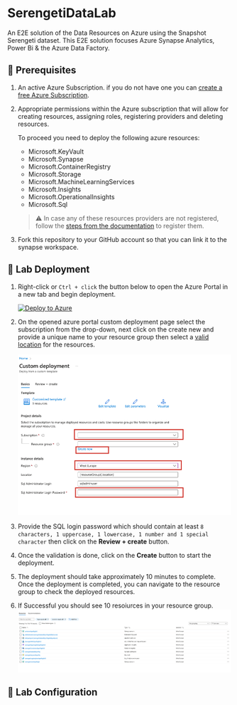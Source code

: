 # SerengetiDataLab

An E2E solution of the Data Resources on Azure using the Snapshot Serengeti dataset. This E2E solution focuses Azure Synapse Analytics,  Power Bi & the Azure Data Factory. 

## 🤔 Prerequisites
1. An active Azure Subscription. if you do not have one you can [create a free Azure Subscription](https://azure.microsoft.com/en-in/free/). 
2. Appropriate permissions within the Azure subscription that will allow for creating resources, assigning roles, registering providers and deleting resources.

    To proceed you need to deploy the following azure resources:
    * Microsoft.KeyVault
    * Microsoft.Synapse
    * Microsoft.ContainerRegistry
    * Microsoft.Storage
    * Microsoft.MachineLearningServices
    * Microsoft.Insights
    * Microsoft.OperationalInsights
    * Microsoft.Sql


    > :warning: In case any of these resources providers are not registered, follow the [steps from the documentation](https://learn.microsoft.com/en-us/azure/azure-resource-manager/management/resource-providers-and-types) to register them. 

3. Fork this repository to your GitHub account so that you can link it to the synapse workspace.


## 🚀 Lab Deployment
1. Right-click or `Ctrl + click` the button below to open the Azure Portal in a new tab and begin deployment.

    [![Deploy to Azure](https://aka.ms/deploytoazurebutton)](https://portal.azure.com/#create/Microsoft.Template/uri/https%3A%2F%2Fraw.githubusercontent.com%2FJcardif%2FSerengetiDataLab%2Fmain%2Fdeploy%2Fmain.json)

2. On the opened azure portal custom deployment page select the subscription from the drop-down, next click on the create new and provide a unique name to your resource group then select a [valid location](https://azure.microsoft.com/en-gb/explore/global-infrastructure/products-by-region/?products=machine-learning-service,synapse-analytics&regions=all) for the resources. 

    ![](/images/lab_deployment.png)

3. Provide the SQL login password which should contain at least `8 characters, 1 uppercase, 1 lowercase, 1 number and 1 special character` then click on the **Review + create** button.

4. Once the validation is done, click on the **Create** button to start the deployment.

5. The deployment should take approximately 10 minutes to complete. Once the deployment is completed, you can navigate to the resource group to check the deployed resources.

6. If Successful you should see 10 resoiurces in your resource group.
    ![](/images/deployed_resources.png)

##  🧪 Lab Configuration
